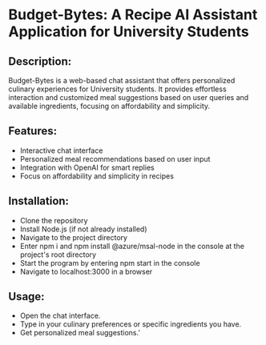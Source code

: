 # Budget-Bytes: A Recipe AI Assistant Application for University Students #

Description:
-------------
Budget-Bytes is a web-based chat assistant that offers personalized culinary experiences for University students. It provides effortless interaction and customized meal suggestions based on user queries and available ingredients, focusing on affordability and simplicity.

Features:
-------------
- Interactive chat interface
- Personalized meal recommendations based on user input
- Integration with OpenAI for smart replies
- Focus on affordability and simplicity in recipes

Installation:
-------------
- Clone the repository
- Install Node.js (if not already installed)
- Navigate to the project directory
- Enter npm i and npm install @azure/msal-node in the console at the project's root directory
- Start the program by entering npm start in the console
- Navigate to localhost:3000 in a browser
  
Usage:
-------------
- Open the chat interface.
- Type in your culinary preferences or specific ingredients you have.
- Get personalized meal suggestions.'
